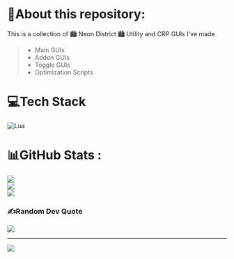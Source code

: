 # 💫About this repository:
This is a collection of 🏙 Neon District 🏙 Utility and CRP GUIs I've made
> - Main GUIs
> - Addon GUIs
> - Toggle GUIs
> - Optimization Scripts

# 💻Tech Stack
![Lua](https://img.shields.io/badge/lua-%232C2D72.svg?style=for-the-badge&logo=lua&logoColor=white)
# 📊GitHub Stats :
![](https://github-readme-stats.vercel.app/api?username=ManticoreV101&theme=tokyonight&hide_border=true&include_all_commits=true&count_private=false)<br/>
![](https://github-readme-streak-stats.herokuapp.com/?user=ManticoreV101&theme=tokyonight&hide_border=true)<br/>
![](https://github-readme-stats.vercel.app/api/top-langs/?username=ManticoreV101&theme=tokyonight&hide_border=true&include_all_commits=true&count_private=false&layout=compact)

### ✍️Random Dev Quote
![](https://quotes-github-readme.vercel.app/api?type=horizontal&theme=tokyonight)

---
[![](https://visitcount.itsvg.in/api?id=ManticoreV101&icon=5&color=11)](https://visitcount.itsvg.in)
